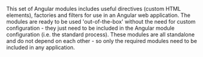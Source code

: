 This set of Angular modules includes useful directives (custom HTML elements), factories and filters for use in an Angular web application.
The modules are ready to be used 'out-of-the-box' without the need for custom configuration - they just need to be included in the Angular module configuration (i.e. the standard process).
These modules are all standalone and do not depend on each other - so only the required modules need to be included in any application.